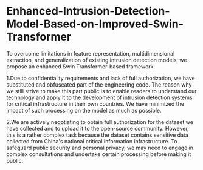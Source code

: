 # Enhanced-Intrusion-Detection-Model-Based-on-Improved-Swin-Transformer
To overcome limitations in feature representation, multidimensional extraction, and generalization of existing intrusion detection models, we propose an enhanced Swin Transformer-based framework. 

1.Due to confidentiality requirements and lack of full authorization, we have substituted and obfuscated part of the engineering code. The reason why we still strive to make this part public is to enable readers to understand our technology and apply it to the development of intrusion detection systems for critical infrastructure in their own countries. We have minimized the impact of such processing on the model as much as possible.

2.We are actively negotiating to obtain full authorization for the dataset we have collected and to upload it to the open-source community. However, this is a rather complex task because the dataset contains sensitive data collected from China's national critical information infrastructure. To safeguard public security and personal privacy, we may need to engage in complex consultations and undertake certain processing before making it public.
